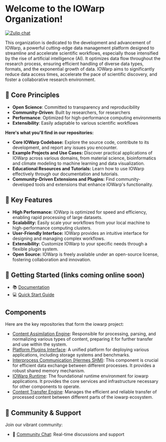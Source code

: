 # Welcome to the IOWarp Organization!

[![Zulip chat](https://img.shields.io/badge/zulip-join_chat-brightgreen.svg)](https://iowarp.zulipchat.com)

This organization is dedicated to the development and advancement of IOWarp, a powerful cutting-edge data management platform designed to streamline and accelerate scientific workflows, especially those intensified by the rise of artificial intelligence (AI).  It optimizes data flow throughout the research process, ensuring efficient handling of diverse data types, formats, and the exponential growth of data.  IOWarp aims to significantly reduce data access times, accelerate the pace of scientific discovery, and foster a collaborative research environment.

## 🎯 Core Principles
- **Open Science**: Committed to transparency and reproducibility
- **Community-Driven**: Built by researchers, for researchers
- **Performance**: Optimized for high-performance computing environments
- **Extensibility**: Easily adaptable to various scientific workflows
  
**Here's what you'll find in our repositories:**

- **Core IOWarp Codebase:** Explore the source code, contribute to its development, and report any issues you encounter.
- **Example Projects and Use Cases:** Discover practical applications of IOWarp across various domains, from material science, bioinformatics and climate modeling to machine learning and data visualization.
- **Educational Resources and Tutorials:** Learn how to use IOWarp effectively through our documentation and tutorials.
- **Community-Driven Extensions and Plugins:**  Find community-developed tools and extensions that enhance IOWarp's functionality.

## 🌟 Key Features
- **High Performance:** IOWarp is optimized for speed and efficiency, enabling rapid processing of large datasets.
- **Scalability:**  Easily scale your workflows from your local machine to high-performance computing clusters.
- **User-Friendly Interface:** IOWarp provides an intuitive interface for designing and managing complex workflows.
- **Extensibility:** Customize IOWarp to your specific needs through a flexible plugin system.
- **Open Source:** IOWarp is freely available under an open-source license, fostering collaboration and innovation.

## 🚀 Getting Started (links coming online soon)
- 📚 [Documentation](https://grc.iit.edu/docs/iowarp/index)
- 💻 [Quick Start Guide](https://grc.iit.edu/docs/iowarp/index)

## Components
Here are the key repositories that form the iowarp project:
- [Content Assimilation Engine](https://github.com/iowarp/content-assimilation-engine): Responsible for processing, parsing, and normalizing various types of content, preparing it for further transfer and use within the system.
- [Platform Plugins Interface](https://github.com/iowarp/platform-plugins-interface): A unified platform for deploying various applications, including storage systems and benchmarks.
- [Interprocess Communication (Hermes SHM)](https://github.com/iowarp/cte-hermes-shm): This component is crucial for efficient data exchange between different processes. It provides a robust shared memory mechanism.
- [IOWarp Runtime](https://github.com/iowarp/iowarp-runtime): The foundational runtime environment for iowarp applications. It provides the core services and infrastructure necessary for other components to operate.
- [Content Transfer Engine](https://github.com/iowarp/content-transfer-engine): Manages the efficient and reliable transfer of processed content between different parts of the iowarp ecosystem.

## 🤝 Community & Support
Join our vibrant community:
- 💬 [Community Chat](https://iowarp.zulipchat.com): Real-time discussions and support
